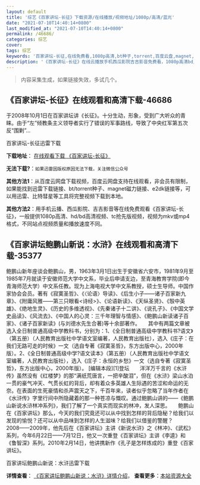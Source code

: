 ```yaml
---
layout: default
title: '综艺《百家讲坛-长征》下载资源/在线播放/视频地址/1080p/高清/蓝光'
date: "2021-07-10T14:40:14+0800"
last_modified_at: "2021-07-10T14:40:14+0800"
permalink: /46686/
categories: 综艺
cover:
tags: 综艺
keywords: '百家讲坛-长征,在线免费看,1080p高清,bt种子,torrent,百度云盘,magnet,磁力链,迅雷下载资源'
description: '《百家讲坛-长征》在线云播放手机西瓜影院吉吉影音免费看，1080p高清bd/hd未删减完整版和tc抢先枪版，mkv/mp4格式，附带bt/torrent种子、magnet/磁力链、百度云盘、网盘资源迅雷下载链接'
---
```


>内容采集生成，如果链接失效，多试几个。


## 《百家讲坛-长征》在线观看和高清下载-46686

于2008年10月1日在百家讲坛讲《长征》。十分生动，形象，受到广大听众的青睐。由于&ldquo;左&rdquo;倾教条主义领导者实行了错误的军事路线，导致了中央红军第五次反&ldquo;围剿”...


百家讲坛-长征迅雷下载

**下载地址**： [在线观看下载 《百家讲坛-长征》](https://www.993dy.com//vod-detail-id-3156.html) 


**无法下载?**：`如果迅雷因版权原因无法下载，关注微信公众号 `

**其他方法1**：从百度云网盘下载视频，百度云网盘支持在线观看，非会员有限制，如果能找到迅雷下载链接、bt/torrent种子、magnet磁力链接、e2dk链接等，可以用迅雷、比特彗星等工具将完整视频下载到本地。

**其他方法2**：用手机云播、西瓜影院、吉吉影音等在线免费观看《百家讲坛-长征》，一般提供1080p高清、hd/bd高清视频、tc抢先版视频，视频为mkv或mp4格式，不同站点视频质量和播放速度不同。


## 《百家讲坛鲍鹏山新说：水浒》在线观看和高清下载-35377

鲍鹏山新年座谈会鲍鹏山，男，1963年3月1日出生于安徽省六安市，1981年9月至1985年7月就读于安徽师范大学中文系，毕业后申请支边，至青海教育学院(即今青海师范大学）中文系任教。现为上海电视大学中文系教授，硕士生导师。中国作家协会会员。著有《寂寞圣哲》、《〈论语〉导读》、《后生小子&mdash;—诸子百家新九章》、《附庸风雅&mdash;—第三只眼看<诗经>》、《论语新读》、《天纵圣贤》、《彀中英雄》、《绝地生灵》、《历史的多维透视》、《先秦诸子十二讲》、《说孔子》、《中国文学史品读》、《风流去》、《中国人的心灵：三千年理智与情感》、《鲍鹏山新读诸子百家》、《诸子百家新读》(与刘德水先生合著)等十余部著作。　　其中有两篇文章被选入全日制普通高级中学教科书，分别为：1、《全日制普通高级中学教科书?语文》（第五册）（人民教育出版社中学语文室编著，人民教育出版社），选入《庄子：在我们无路可走的时候》一文（选自专著《寂寞圣哲》，东方出版中心，2000年版）。2、《全日制普通高级中学?语文读本》（第五册）（人民教育出版社中学语文室编著，人民教育出版社），选入《庄子：永恒的乡愁》一文（选自专著《寂寞圣哲》，东方出版中心，2000年版）。 [编辑本段][1]﻿登坛　　洋洋万千言的《水浒传》虽然没有《红楼梦》的那&ldquo;满纸荒唐言，一把辛酸泪”，但在《水浒》梁山水泊一贯的豪气冲天、气贯长虹的背后，却有着众多英雄人生际遇的苦涩和命运的无奈。在表面的生死豪情和杀声震天之下，千百年来，读者似乎忽略了当年作者在《水浒传》字里行间中所隐藏着的那一种苍凉与慨叹。通过鲍鹏山讲的&mdash;—《鲍鹏山新说水浒林冲系列》，我们了解了一个真实而现实的林冲，发人深思。　　鲍鹏山在《百家讲坛》那么，今天的我们究竟还可以从中找到怎样的背后隐秘？给我们以发现的愉悦？还可以从中品味到怎样的人生滋味？给我们以借鉴的警醒？　　2008——2009年，他先后在《百家讲坛》主讲《新说水浒》之《林冲》、《武松》系列，今年6月22日&mdash;—7月12日，他又一次重登《百家讲坛》主讲《李逵》和《鲁智深》系列。2010年2月14日，他讲携新作《孔子是怎样炼成的》重登《百家讲坛》。<br />


百家讲坛鲍鹏山新说：水浒迅雷下载

**详情查看**： [《百家讲坛鲍鹏山新说：水浒》详情介绍](/movie/35377/)， **查看更多**：[本站资源大全](/movie/t/all/)

